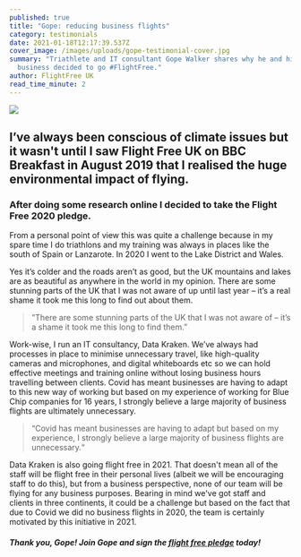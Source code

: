 ```yaml
---
published: true
title: "Gope: reducing business flights"
category: testimonials
date: 2021-01-18T12:17:39.537Z
cover_image: /images/uploads/gope-testimonial-cover.jpg
summary: "Triathlete and IT consultant Gope Walker shares why he and his
  business decided to go #FlightFree."
author: FlightFree UK
read_time_minute: 2
---
```

![](/images/uploads/testimonial-gope.jpg)

## I’ve always been conscious of climate issues but it wasn't until I saw Flight Free UK on BBC Breakfast in August 2019 that I realised the huge environmental impact of flying.

### After doing some research online I decided to take the Flight Free 2020 pledge.

From a personal point of view this was quite a challenge because in my spare time I do triathlons and my training was always in places like the south of Spain or Lanzarote. In 2020 I went to the Lake District and Wales. 

Yes it’s colder and the roads aren’t as good, but the UK mountains and lakes are as beautiful as anywhere in the world in my opinion. There are some stunning parts of the UK that I was not aware of up until last year – it’s a real shame it took me this long to find out about them.

> ”There are some stunning parts of the UK that I was not aware of – it’s a shame it took me this long to find them.”

Work-wise, I run an IT consultancy, Data Kraken. We’ve always had processes in place to minimise unnecessary travel, like high-quality cameras and microphones, and digital whiteboards etc so we can hold effective meetings and training online without losing business hours travelling between clients. Covid has meant businesses are having to adapt to this new way of working but based on my experience of working for Blue Chip companies for 16 years, I strongly believe a large majority of business flights are ultimately unnecessary. 

> “Covid has meant businesses are having to adapt but based on my experience, I strongly believe a large majority of business flights are unnecessary.“

Data Kraken is also going flight free in 2021. That doesn't mean all of the staff will be flight free in their personal lives (albeit we will be encouraging staff to do this), but from a business perspective, none of our team will be flying for any business purposes. Bearing in mind we've got staff and clients in three continents, it could be a challenge but based on the fact that due to Covid we did no business flights in 2020, the team is certainly motivated by this initiative in 2021.

#### *Thank you, Gope! Join Gope and sign the [flight free pledge](/take_action/) today!*